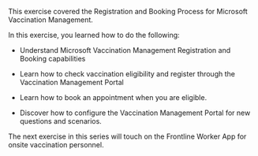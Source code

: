 This exercise covered the Registration and Booking Process for Microsoft Vaccination Management.

In this exercise, you learned how to do the following:

-   Understand Microsoft Vaccination Management Registration and Booking capabilities

-   Learn how to check vaccination eligibility and register through the Vaccination Management Portal

-   Learn how to book an appointment when you are eligible.

-   Discover how to configure the Vaccination Management Portal for new questions and scenarios.

The next exercise in this series will touch on the Frontline Worker App for onsite vaccination personnel.
